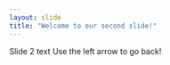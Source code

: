```yaml
---
layout: slide
title: "Welcome to our second slide!"
---
```

Slide 2 text
Use the left arrow to go back!
